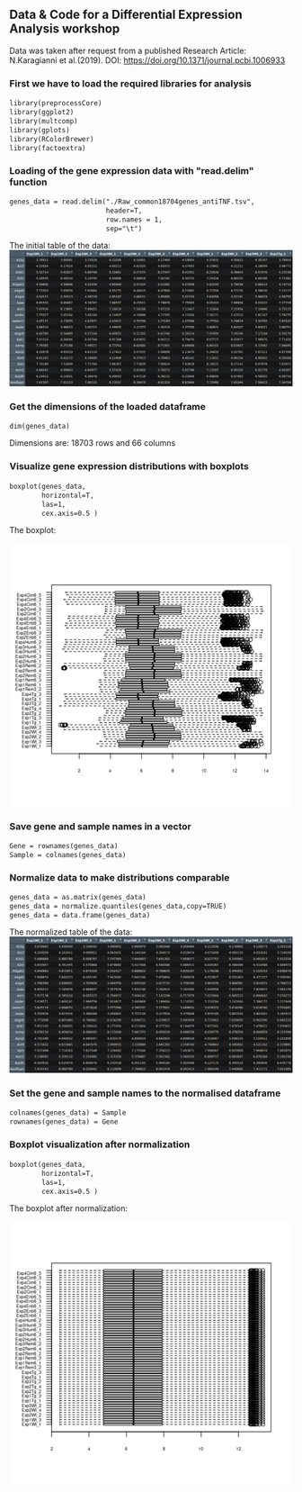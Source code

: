 ## Data & Code for a Differential Expression Analysis workshop

Data was taken after request from a published Research Article: N.Karagianni et al.(2019). DOI: https://doi.org/10.1371/journal.pcbi.1006933

### First we have to load the required libraries for analysis
```
library(preprocessCore)
library(ggplot2)
library(multcomp)
library(gplots)
library(RColorBrewer)
library(factoextra)
```

### Loading of the gene expression data with "read.delim" function
```
genes_data = read.delim("./Raw_common18704genes_antiTNF.tsv",
                        header=T,
                        row.names = 1,
                        sep="\t")
```
The initial table of the data:
![1](/img/gene_expression_data_table.png)


### Get the dimensions of the loaded dataframe
```
dim(genes_data)
```
Dimensions are: 18703 rows and 66 columns


### Visualize gene expression distributions with boxplots
```
boxplot(genes_data,
        horizontal=T,
        las=1,
        cex.axis=0.5 )
```
The boxplot:

![2](/img/gene_expression_boxplot.png)


### Save gene and sample names in a vector
```
Gene = rownames(genes_data)
Sample = colnames(genes_data)
```


### Normalize data to make distributions comparable
```
genes_data = as.matrix(genes_data)
genes_data = normalize.quantiles(genes_data,copy=TRUE)
genes_data = data.frame(genes_data)
```
The normalized table of the data:
![3](/img/gene_expression_data_table2.png)


### Set the gene and sample names to the normalised dataframe
```
colnames(genes_data) = Sample
rownames(genes_data) = Gene
```


### Boxplot visualization after normalization
```
boxplot(genes_data,
        horizontal=T,
        las=1,
        cex.axis=0.5 )
```
The boxplot after normalization:

![4](/img/gene_expression_boxplot2.png)





